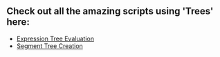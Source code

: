 ## Check out all the amazing scripts using 'Trees' here:

 - [Expression Tree Evaluation](Expression%20Tree%20Evaluation/expression_tree_evaluation.py)
 - [Segment Tree Creation](Segment%20Tree%20Creation/segment_tree_creation.py)
